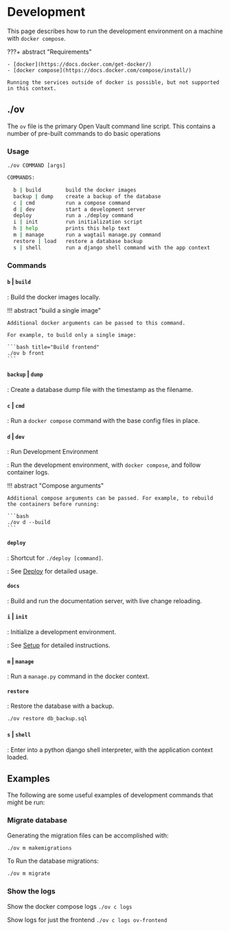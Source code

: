 # Development

This page describes how to run the development environment on a machine with `docker compose`.

???+ abstract "Requirements"

    - [docker](https://docs.docker.com/get-docker/)
    - [docker compose](https://docs.docker.com/compose/install/)

    Running the services outside of docker is possible, but not supported in this context.

## ./ov

The `ov` file is the primary Open Vault command line script. This contains a number of pre-built commands to do basic operations

### Usage

`./ov COMMAND [args]`

```bash title="./ov --help"
COMMANDS:

  b | build        build the docker images
  backup | dump    create a backup of the database
  c | cmd          run a compose command
  d | dev          start a development server
  deploy           run a ./deploy command
  i | init         run initialization script
  h | help         prints this help text
  m | manage       run a wagtail manage.py command
  restore | load   restore a database backup
  s | shell        run a django shell command with the app context
```

### Commands

#### `b` | `build`

: Build the docker images locally.

!!! abstract "build a single image"

    Additional docker arguments can be passed to this command.

    For example, to build only a single image:

    ```bash title="Build frontend"
    ./ov b front
    ```

#### `backup` | `dump`

: Create a database dump file with the timestamp as the filename.

#### `c` | `cmd`

: Run a `docker compose` command with the base config files in place.

#### `d` | `dev`

: Run Development Environment

: Run the development environment, with `docker compose`, and follow container logs.

!!! abstract "Compose arguments"

    Additional compose arguments can be passed. For example, to rebuild the containers before running:

    ```bash
    ./ov d --build
    ```

#### `deploy`

: Shortcut for `./deploy [command]`.

: See [Deploy](../deploy) for detailed usage.

#### `docs`

: Build and run the documentation server, with live change reloading.

#### `i` | `init`

: Initialize a development environment.

: See [Setup](../setup) for detailed instructions.

#### `m` | `manage`

: Run a `manage.py` command in the docker context.

#### `restore`

: Restore the database with a backup.

```bash title="restore db"
./ov restore db_backup.sql
```

#### `s` | `shell`

: Enter into a python django shell interpreter, with the application context loaded.

## Examples

The following are some useful examples of development commands that might be run:

### Migrate database

Generating the migration files can be accomplished with:

```bash
./ov m makemigrations
```

To Run the database migrations:

```bash
./ov m migrate
```

### Show the logs

Show the docker compose logs
`./ov c logs`

Show logs for just the frontend
`./ov c logs ov-frontend`
